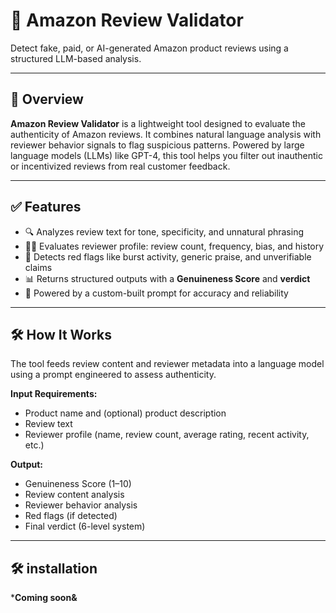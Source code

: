 # 🔎 Amazon Review Validator

Detect fake, paid, or AI-generated Amazon product reviews using a structured LLM-based analysis.

---

## 📌 Overview

**Amazon Review Validator** is a lightweight tool designed to evaluate the authenticity of Amazon reviews. It combines natural language analysis with reviewer behavior signals to flag suspicious patterns. Powered by large language models (LLMs) like GPT-4, this tool helps you filter out inauthentic or incentivized reviews from real customer feedback.

---

## ✅ Features

- 🔍 Analyzes review text for tone, specificity, and unnatural phrasing
- 🧑‍💻 Evaluates reviewer profile: review count, frequency, bias, and history
- 🚩 Detects red flags like burst activity, generic praise, and unverifiable claims
- 📊 Returns structured outputs with a **Genuineness Score** and **verdict**
- 🧠 Powered by a custom-built prompt for accuracy and reliability

---

## 🛠️ How It Works

The tool feeds review content and reviewer metadata into a language model using a prompt engineered to assess authenticity.

**Input Requirements:**
- Product name and (optional) product description
- Review text
- Reviewer profile (name, review count, average rating, recent activity, etc.)

**Output:**
- Genuineness Score (1–10)
- Review content analysis
- Reviewer behavior analysis
- Red flags (if detected)
- Final verdict (6-level system)

---

## 🛠 installation 
***Coming soon&**


